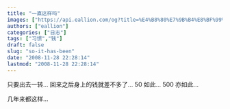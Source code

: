 ```yaml
---
title: "一直这样吗"
images: ["https://api.eallion.com/og?title=%E4%B8%80%E7%9B%B4%E8%BF%99%E6%A0%B7%E5%90%97"]
authors: ["eallion"]
categories: ["日志"]
tags: ["习惯","钱"]
draft: false
slug: "so-it-has-been"
date: "2008-11-28 22:28:14"
lastmod: "2008-11-28 22:28:14"
---
```


只要出去一转...
回来之后身上的钱就差不多了...
50 如此...
500 亦如此...

几年来都这样...
